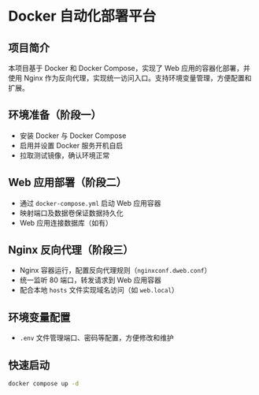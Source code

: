 # Docker 自动化部署平台

## 项目简介
本项目基于 Docker 和 Docker Compose，实现了 Web 应用的容器化部署，并使用 Nginx 作为反向代理，实现统一访问入口。支持环境变量管理，方便配置和扩展。


## 环境准备（阶段一）
- 安装 Docker 与 Docker Compose
- 启用并设置 Docker 服务开机自启
- 拉取测试镜像，确认环境正常

## Web 应用部署（阶段二）
- 通过 `docker-compose.yml` 启动 Web 应用容器
- 映射端口及数据卷保证数据持久化
- Web 应用连接数据库（如有）

## Nginx 反向代理（阶段三）
- Nginx 容器运行，配置反向代理规则（`nginxconf.dweb.conf`）
- 统一监听 80 端口，转发请求到 Web 应用容器
- 配合本地 `hosts` 文件实现域名访问（如 `web.local`）

## 环境变量配置
- `.env` 文件管理端口、密码等配置，方便修改和维护

## 快速启动
```bash
docker compose up -d

